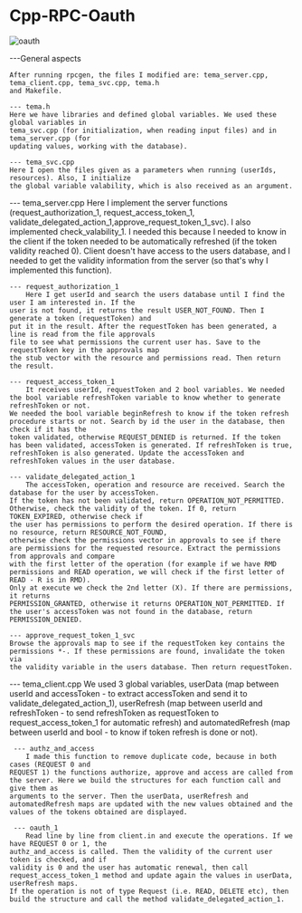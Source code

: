# Cpp-RPC-Oauth
![oauth](https://i.imgur.com/8YiiFGq.png)

---General aspects

    After running rpcgen, the files I modified are: tema_server.cpp, tema_client.cpp, tema_svc.cpp, tema.h
    and Makefile.

    --- tema.h
	Here we have libraries and defined global variables. We used these global variables in 
    tema_svc.cpp (for initialization, when reading input files) and in tema_server.cpp (for 
    updating values, working with the database).

    --- tema_svc.cpp
	Here I open the files given as a parameters when running (userIds, resources). Also, I initialize 
    the global variable valability, which is also received as an argument. 

--- tema_server.cpp 
	Here I implement the server functions (request_authorization_1, request_access_token_1, 
    validate_delegated_action_1,approve_request_token_1_svc). I also implemented check_valability_1. I 
    needed this because I needed to know in the client if the token needed to be automatically refreshed 
    (if the token validity reached 0). Client doesn't have access to the users database, and I needed to get 
    the validity information from the server (so that's why I implemented this function).
    
    --- request_authorization_1
    	Here I get userId and search the users database until I find the user I am interested in. If the
    user is not found, it returns the result USER_NOT_FOUND. Then I generate a token (requestToken) and 
    put it in the result. After the requestToken has been generated, a line is read from the file approvals
    file to see what permissions the current user has. Save to the requestToken key in the approvals map 
    the stub vector with the resource and permissions read. Then return the result.

    --- request_access_token_1
        It receives userId, requestToken and 2 bool variables. We needed the bool variable refreshToken variable to know whether to generate refreshToken or not.
    We needed the bool variable beginRefresh to know if the token refresh procedure starts or not. Search by id the user in the database, then check if it has the 
    token validated, otherwise REQUEST_DENIED is returned. If the token has been validated, accessToken is generated. If refreshToken is true, 
    refreshToken is also generated. Update the accessToken and refreshToken values in the user database.

    --- validate_delegated_action_1
        The accessToken, operation and resource are received. Search the database for the user by accessToken.
    If the token has not been validated, return OPERATION_NOT_PERMITTED. Otherwise, check the validity of the token. If 0, return TOKEN_EXPIRED, otherwise check if 
    the user has permissions to perform the desired operation. If there is no resource, return RESOURCE_NOT_FOUND, 
    otherwise check the permissions vector in approvals to see if there are permissions for the requested resource. Extract the permissions from approvals and compare 
    with the first letter of the operation (for example if we have RMD permissions and READ operation, we will check if the first letter of READ - R is in RMD). 
    Only at execute we check the 2nd letter (X). If there are permissions, it returns
    PERMISSION_GRANTED, otherwise it returns OPERATION_NOT_PERMITTED. If the user's accessToken was not found in the database, return PERMISSION_DENIED. 

    --- approve_request_token_1_svc        
	Browse the approvals map to see if the requestToken key contains the permissions *-. If these permissions are found, invalidate the token via 
    the validity variable in the users database. Then return requestToken.

--- tema_client.cpp
    	We used 3 global variables, userData (map between userId and accessToken - to extract accessToken and send it to validate_delegated_action_1), 
     userRefresh (map between userId and refreshToken - to send refreshToken as requestToken to request_access_token_1 for automatic refresh) 
     and automatedRefresh (map between userId and bool - to know if token refresh is done or not).
    
     --- authz_and_access
        I made this function to remove duplicate code, because in both cases (REQUEST 0 and
    REQUEST 1) the functions authorize, approve and access are called from the server. Here we build the structures for each function call and give them as 
    arguments to the server. Then the userData, userRefresh and automatedRefresh maps are updated with the new values obtained and the values of the tokens obtained are displayed. 
    
     --- oauth_1
        Read line by line from client.in and execute the operations. If we have REQUEST 0 or 1, the
    authz_and_access is called. Then the validity of the current user token is checked, and if
    validity is 0 and the user has automatic renewal, then call request_access_token_1 method and update again the values in userData, userRefresh maps. 
    If the operation is not of type Request (i.e. READ, DELETE etc), then build the structure and call the method validate_delegated_action_1.